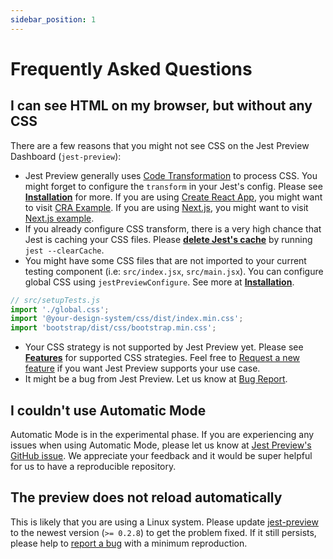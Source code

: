 ```yaml
---
sidebar_position: 1
---
```


# Frequently Asked Questions

## I can see HTML on my browser, but without any CSS

There are a few reasons that you might not see CSS on the Jest Preview Dashboard (`jest-preview`):

- Jest Preview generally uses [Code Transformation](https://jestjs.io/docs/code-transformation) to process CSS. You might forget to configure the `transform` in your Jest's config. Please see [**Installation**](/docs/getting-started/installation) for more. If you are using [Create React App](https://create-react-app.dev/), you might want to visit [CRA Example](/docs/examples/create-react-app). If you are using [Next.js](https://nextjs.org/), you might want to visit [Next.js example](/docs/examples/next-rust).
- If you already configure CSS transform, there is a very high chance that Jest is caching your CSS files. Please [**delete Jest's cache**](https://jestjs.io/docs/cli#--clearcache) by running `jest --clearCache`.
- You might have some CSS files that are not imported to your current testing component (i.e: `src/index.jsx`, `src/main.jsx`). You can configure global CSS using `jestPreviewConfigure`. See more at [**Installation**](/docs/getting-started/installation#4-optional-configure-global-css).

```js
// src/setupTests.js
import './global.css';
import '@your-design-system/css/dist/index.min.css';
import 'bootstrap/dist/css/bootstrap.min.css';
```

- Your CSS strategy is not supported by Jest Preview yet. Please see [**Features**](/docs/getting-started/features) for supported CSS strategies. Feel free to [Request a new feature](https://github.com/nvh95/jest-preview/issues/new?assignees=&labels=&template=feature_request.md&title=) if you want Jest Preview supports your use case.
- It might be a bug from Jest Preview. Let us know at [Bug Report](https://github.com/nvh95/jest-preview/issues/new?assignees=&labels=&template=bug_report.md&title=).

## I couldn't use Automatic Mode

Automatic Mode is in the experimental phase. If you are experiencing any issues when using Automatic Mode, please let us know at [Jest Preview's GitHub issue](https://github.com/nvh95/jest-preview/issues/new?assignees=&labels=&template=bug_report.md&title=). We appreciate your feedback and it would be super helpful for us to have a reproducible repository.

## The preview does not reload automatically

This is likely that you are using a Linux system. Please update [jest-preview](https://www.npmjs.com/package/jest-preview) to the newest version (`>= 0.2.8`) to get the problem fixed. If it still persists, please help to [report a bug](https://github.com/nvh95/jest-preview/issues/new?assignees=&labels=bug&template=bug_report.md&title=) with a minimum reproduction.
